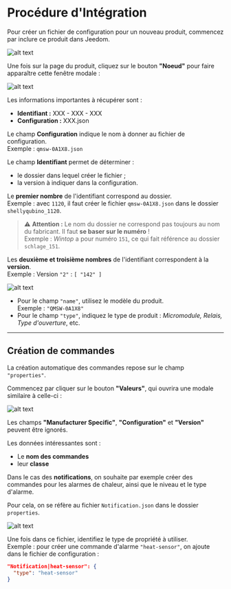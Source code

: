 # Procédure d'Intégration

Pour créer un fichier de configuration pour un nouveau produit, commencez par inclure ce produit dans Jeedom.

![alt text](../img/equipment.png)

Une fois sur la page du produit, cliquez sur le bouton **"Noeud"** pour faire apparaître cette fenêtre modale :

![alt text](../img/modal_noeud.png)

Les informations importantes à récupérer sont :

- **Identifiant :** XXX - XXX - XXX  
- **Configuration :** XXX.json

Le champ **Configuration** indique le nom à donner au fichier de configuration.  
Exemple : `qmsw-0A1X8.json`

Le champ **Identifiant** permet de déterminer :
- le dossier dans lequel créer le fichier ;
- la version à indiquer dans la configuration.

Le **premier nombre** de l'identifiant correspond au dossier.  
Exemple : avec `1120`, il faut créer le fichier `qmsw-0A1X8.json` dans le dossier `shellyqubino_1120`.

> ⚠️ **Attention :** Le nom du dossier ne correspond pas toujours au nom du fabricant. Il faut **se baser sur le numéro** !  
> Exemple : *Wintop* a pour numéro `151`, ce qui fait référence au dossier `schlage_151`.

Les **deuxième et troisième nombres** de l'identifiant correspondent à la **version**.  
Exemple : Version `"2"` : `[ "142" ]`

![alt text](../img/config_exemple.png)

- Pour le champ `"name"`, utilisez le modèle du produit.  
  Exemple : `"QMSW-0A1X8"`
- Pour le champ `"type"`, indiquez le type de produit : *Micromodule, Relais, Type d'ouverture*, etc.

---

## Création de commandes

La création automatique des commandes repose sur le champ `"properties"`.

Commencez par cliquer sur le bouton **"Valeurs"**, qui ouvrira une modale similaire à celle-ci :

![alt text](../img/modal_valeurs.png)

Les champs **"Manufacturer Specific"**, **"Configuration"** et **"Version"** peuvent être ignorés.

Les données intéressantes sont :
- Le **nom des commandes**
- leur **classe**

Dans le cas des **notifications**, on souhaite par exemple créer des commandes pour les alarmes de chaleur, ainsi que le niveau et le type d'alarme.

Pour cela, on se réfère au fichier `Notification.json` dans le dossier `properties`.

![alt text](../img/notification.png)

Une fois dans ce fichier, identifiez le type de propriété à utiliser.  
Exemple : pour créer une commande d'alarme `"heat-sensor"`, on ajoute dans le fichier de configuration :

```json
"Notification|heat-sensor": {
  "type": "heat-sensor"
}
```